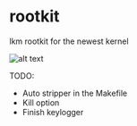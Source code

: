 # rootkit
lkm rootkit for the newest kernel

![alt text](https://i.imgur.com/KOdSjwL.jpg)


TODO:
  * Auto stripper in the Makefile
  * Kill option
  * Finish keylogger
